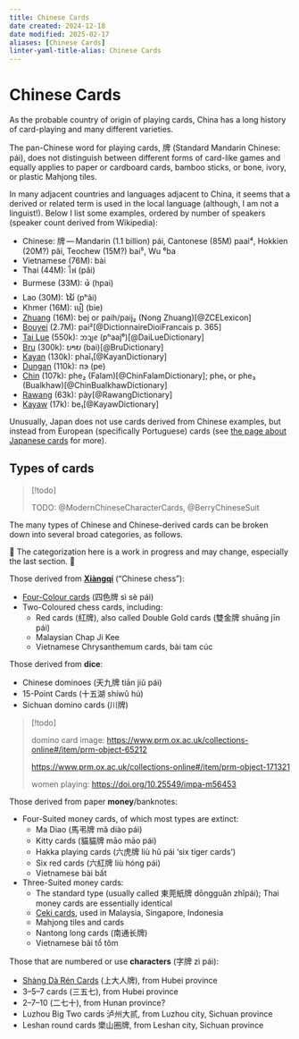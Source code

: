 ```yaml
---
title: Chinese Cards
date created: 2024-12-18
date modified: 2025-02-17
aliases: [Chinese Cards]
linter-yaml-title-alias: Chinese Cards
---
```

# Chinese Cards

As the probable country of origin of playing cards, China has a long history of
card-playing and many different varieties.

The pan-Chinese word for playing cards, <span lang="zh">牌</span> (Standard Mandarin Chinese: <Pronounce lang="cmn-Latn-pinyin" pronouncer="LofZRules" file="pronunciation_zh_牌.mp3">pái</Pronounce>), does not distinguish between different forms of card-like games and equally applies to paper or cardboard cards, bamboo sticks, or bone, ivory, or plastic Mahjong tiles.

In many adjacent countries and languages adjacent to China, it seems that a derived or related term is used in the local language (although, I am not a linguist!). Below I list some examples, ordered by number of speakers (speaker count derived from Wikipedia):

* Chinese: <span lang="zh">牌</span> — Mandarin (1.1 billion) <span lang="cmn-Latn-pinyin">pái</span>, Cantonese (85M) <span lang="yue-Latn-jyutping">paai⁴</span>, Hokkien (20M?) <span lang="nan-Latn-pehoeji">pâi</span>, Teochew (15M?) <span lang="nan-Latn-pengim">bai⁵</span>, Wu <span lang="wuu-Latn">⁶ba</span>
* Vietnamese (76M): <span lang="vi">bài</span>
* Thai (44M): <span lang="th">ไพ่</span> (<Pronounce lang="th-Latn" file="pronunciation_th_ไพ.mp3" pronouncer="Ghee">pâi</Pronounce>)
* Burmese (33M): <span lang="my">ဖဲ</span> (<span lang="my-Latn">hpai</span>)
* Lao (30M): <span lang="lo">ໄພ້</span> (<span lang="lo-Latn">pʰâi</span>)
* Khmer (16M): <span lang="km">បៀ</span> (<Pronounce lang="km-Latn" file="pronunciation_km_បៀ.mp3" pronouncer="chetanachey">bie</Pronounce>)
* [Zhuang](https://en.wikipedia.org/wiki/Zhuang_languages) (16M): <span lang="za-Latn">bej</span> or <span lang="zhn-Latn">paih</span>/<span lang="zhn-Latn">paij₂</span> (Nong Zhuang)[@ZCELexicon]
* [Bouyei](https://en.wikipedia.org/wiki/Bouyei_language) (2.7M): <span lang="pcc">pai²</span>[@DictionnaireDioiFrancais p. 365]
* [Tai Lue](https://en.wikipedia.org/wiki/Tai_Lue_language) (550k): <span lang="khb">ᦘᦻᧉ</span> (<span lang="khb-Latn">pʰaaj⁶</span>)[@DaiLueDictionary]
* [Bru](https://en.wikipedia.org/wiki/Bru_language) (300k): <span lang="bru">ບາຍ</span> (<span lang="bru-Latn">bai</span>)[@BruDictionary]
* [Kayan](https://en.wikipedia.org/wiki/Padaung_language) (130k): <span lang="pdu-Latn">phaǐ₁</span>[@KayanDictionary]
* [Dungan](https://en.wikipedia.org/wiki/Dungan_language) (110k): <span lang="dng">пэ</span> (<span lang="dng-Latn">pe</span>)
* [Chin](https://en.wikipedia.org/wiki/Falam_language) (107k): <span lang="cfm">phe₂</span> (Falam)[@ChinFalamDictionary]; <span lang="cbl">phe₁</span> or <span lang="cbl">phe₃</span> (Bualkhaw)[@ChinBualkhawDictionary]
* [Rawang](https://en.wikipedia.org/wiki/Rawang_language) (63k): <span lang="raw">pày</span>[@RawangDictionary]
* [Kayaw](https://en.wikipedia.org/wiki/Kayaw_language) (17k): <span lang="kvl-Latn">be₁</span>[@KayawDictionary]

Unusually, Japan does not use cards derived from Chinese examples, but instead
from European (specifically Portuguese) cards (see [the page about Japanese cards](articles/cards/japan/japan.md) for more).

## Types of cards

> [!todo]
>
> TODO: @ModernChineseCharacterCards, @BerryChineseSuit

The many types of Chinese and Chinese-derived cards can be broken down into several broad categories, as follows.

🚧 The categorization here is a work in progress and may change, especially the last section. 🚧

Those derived from **[<span lang="cmn-Latn-pinyin" class="noun">Xiàngqí</span>](games/xiangqi/xiangqi.md)** (“Chinese chess”):
* [Four-Colour cards](articles/cards/china/four-colour-cards/four-colour-cards.md) (<span lang="zh">四色牌</span> <span lang="cmn-Latn-pinyin">sì sè pái</span>)
* Two-Coloured chess cards, including:
  * Red cards (<span lang="zh">紅牌</span>), also called Double Gold cards (<span lang="zh">雙金牌</span> <span lang="cmn-Latn-pinyin">shuāng jīn pái</span>)
  * Malaysian <span lang="ms" class="noun">Chap Ji Kee</span>
  * Vietnamese Chrysanthemum cards, <span lang="vi">bài tam cúc</span>

Those derived from **dice**:
* Chinese dominoes (<span lang="zh">天九牌</span> <span lang="cmn-Latn-pinyin">tiān jiǔ pái</span>)
* 15-Point Cards (<span lang="zh">十五湖</span> <span lang="cmn-Latn-pinyin">shíwǔ hú</span>)
* Sichuan domino cards (<span lang="zh">川牌</span>)

> [!todo]
>
> domino card image: https://www.prm.ox.ac.uk/collections-online#/item/prm-object-65212
> 
> https://www.prm.ox.ac.uk/collections-online#/item/prm-object-171321
> 
> women playing: https://doi.org/10.25549/impa-m56453

Those derived from paper **money**/banknotes:
* Four-Suited money cards, of which most types are extinct:
  * Ma Diao (<span lang="zh">馬弔牌</span> <span lang="cmn-Latn-pinyin">mǎ diào pái</span>)
  * Kitty cards (<span lang="zh">貓貓牌</span> <span lang="cmn-Latn-pinyin">māo māo pái</span>)
  * Hakka playing cards (<span lang="zh">六虎牌</span> <span lang="cmn-Latn-pinyin">liù hǔ pái</span> ‘six tiger cards’)
  * Six red cards (<span lang="zh">六紅牌</span> <span lang="cmn-Latn-pinyin">liù hóng pái</span>)
  * Vietnamese <span lang="vi">bài bất</span>
* Three-Suited money cards:
  * The standard type (usually called <span lang="zh">東莞紙牌</span> <span lang="cmn-Latn-pinyin">dōngguǎn zhǐpái</span>); Thai money cards are essentially identical
  * [Ceki cards](articles/cards/ceki/ceki.md), used in Malaysia, Singapore, Indonesia
  * Mahjong tiles and cards
  * Nantong long cards (<span lang="zh">南通长牌</span>)
  * Vietnamese <span lang="vi">bài tổ tôm</span>

Those that are numbered or use **characters** (<span lang="zh">字牌</span> <span lang="cmn-Latn-pinyin">zì pái</span>):
* [<span lang="cmn-Latn-pinyin" class="noun">Shàng Dà Rén</span> Cards](articles/cards/china/shang-da-ren/shang-da-ren.md) (<span lang="zh">上大人牌</span>), from Hubei province
* 3–5–7 cards (<span lang="zh">三五七</span>), from Hubei province
* 2–7–10 (<span lang="zh">二七十</span>), from Hunan province?
* Luzhou Big Two cards <span lang="zh">泸州大贰</span>, from Luzhou city, Sichuan province
* Leshan round cards <span lang="zh">樂山圈牌</span>, from Leshan city, Sichuan province

<span hidden="hidden">Those that resemble flies from a distance.</span>